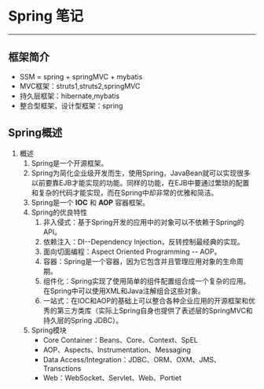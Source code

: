 # Spring 笔记
---
## 框架简介

* SSM = spring + springMVC + mybatis
* MVC框架：struts1,struts2,springMVC
* 持久层框架：hibernate,mybatis
* 整合型框架，设计型框架：spring

## Spring概述

1. 概述  
	1. Spring是一个开源框架。  
	2. Spring为简化企业级开发而生，使用Spring，JavaBean就可以实现很多以前要靠EJB才能实现的功能。同样的功能，在EJB中要通过繁琐的配置和复杂的代码才能实现，而在Spring中却非常的优雅和简洁。  
	3. Spring是一个 **IOC** 和 **AOP** 容器框架。  
	4. Spring的优良特性  
		1. 非入侵式：基于Spring开发的应用中的对象可以不依赖于Spring的API。  
		2. 依赖注入：DI--Dependency Injection，反转控制最经典的实现。  
		3. 面向切面编程：Aspect Oriented Programming -- AOP。  
		4. 容器：Spring是一个容器，因为它包含并且管理应用对象的生命周期。  
		5. 组件化：Spring实现了使用简单的组件配置组合成一个复杂的应用。在Spring中可以使用XML和Java注解组合这些对象。  
		6. 一站式：在IOC和AOP的基础上可以整合各种企业应用的开源框架和优秀的第三方类库（实际上Spring自身也提供了表述层的SpringMVC和持久层的Spring JDBC）。  
	5. Spring模块  
		* Core Container：Beans、Core、Context、SpEL  
		* AOP、Aspects、Instrumentation、Messaging  
		* Data Access/Integration：JDBC、ORM、OXM、JMS、Transctions  
		* Web：WebSocket、Servlet、Web、Portiet  

